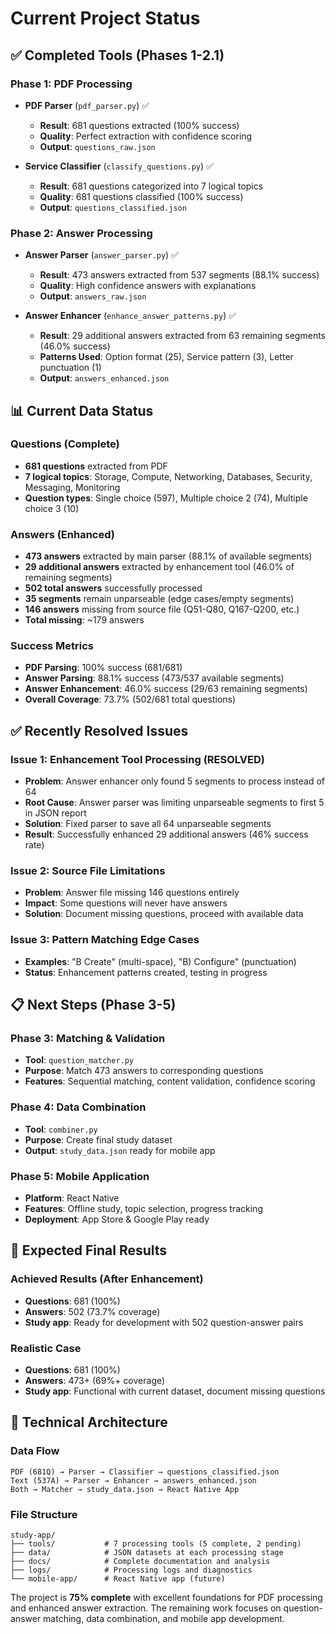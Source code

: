 # Current Project Status

## ✅ Completed Tools (Phases 1-2.1)

### Phase 1: PDF Processing
- **PDF Parser** (`pdf_parser.py`) ✅ 
  - **Result**: 681 questions extracted (100% success)
  - **Quality**: Perfect extraction with confidence scoring
  - **Output**: `questions_raw.json`

- **Service Classifier** (`classify_questions.py`) ✅
  - **Result**: 681 questions categorized into 7 logical topics  
  - **Quality**: 681 questions classified (100% success)
  - **Output**: `questions_classified.json`

### Phase 2: Answer Processing  
- **Answer Parser** (`answer_parser.py`) ✅
  - **Result**: 473 answers extracted from 537 segments (88.1% success)
  - **Quality**: High confidence answers with explanations
  - **Output**: `answers_raw.json`

- **Answer Enhancer** (`enhance_answer_patterns.py`) ✅
  - **Result**: 29 additional answers extracted from 63 remaining segments (46.0% success)
  - **Patterns Used**: Option format (25), Service pattern (3), Letter punctuation (1)
  - **Output**: `answers_enhanced.json`

## 📊 Current Data Status

### Questions (Complete)
- **681 questions** extracted from PDF
- **7 logical topics**: Storage, Compute, Networking, Databases, Security, Messaging, Monitoring
- **Question types**: Single choice (597), Multiple choice 2 (74), Multiple choice 3 (10)

### Answers (Enhanced)  
- **473 answers** extracted by main parser (88.1% of available segments)
- **29 additional answers** extracted by enhancement tool (46.0% of remaining segments)
- **502 total answers** successfully processed
- **35 segments** remain unparseable (edge cases/empty segments)
- **146 answers** missing from source file (Q51-Q80, Q167-Q200, etc.)
- **Total missing**: ~179 answers

### Success Metrics
- **PDF Parsing**: 100% success (681/681)
- **Answer Parsing**: 88.1% success (473/537 available segments)
- **Answer Enhancement**: 46.0% success (29/63 remaining segments)
- **Overall Coverage**: 73.7% (502/681 total questions)

## ✅ Recently Resolved Issues

### Issue 1: Enhancement Tool Processing (RESOLVED)
- **Problem**: Answer enhancer only found 5 segments to process instead of 64
- **Root Cause**: Answer parser was limiting unparseable segments to first 5 in JSON report
- **Solution**: Fixed parser to save all 64 unparseable segments
- **Result**: Successfully enhanced 29 additional answers (46% success rate)

### Issue 2: Source File Limitations
- **Problem**: Answer file missing 146 questions entirely  
- **Impact**: Some questions will never have answers
- **Solution**: Document missing questions, proceed with available data

### Issue 3: Pattern Matching Edge Cases
- **Examples**: "B  Create" (multi-space), "B) Configure" (punctuation)
- **Status**: Enhancement patterns created, testing in progress

## 📋 Next Steps (Phase 3-5)

### Phase 3: Matching & Validation
- **Tool**: `question_matcher.py` 
- **Purpose**: Match 473 answers to corresponding questions
- **Features**: Sequential matching, content validation, confidence scoring

### Phase 4: Data Combination
- **Tool**: `combiner.py`
- **Purpose**: Create final study dataset 
- **Output**: `study_data.json` ready for mobile app

### Phase 5: Mobile Application
- **Platform**: React Native
- **Features**: Offline study, topic selection, progress tracking
- **Deployment**: App Store & Google Play ready

## 🎯 Expected Final Results

### Achieved Results (After Enhancement)
- **Questions**: 681 (100%)  
- **Answers**: 502 (73.7% coverage)
- **Study app**: Ready for development with 502 question-answer pairs

### Realistic Case  
- **Questions**: 681 (100%)
- **Answers**: 473+ (69%+ coverage)
- **Study app**: Functional with current dataset, document missing questions

## 🔧 Technical Architecture

### Data Flow
```
PDF (681Q) → Parser → Classifier → questions_classified.json
Text (537A) → Parser → Enhancer → answers_enhanced.json
Both → Matcher → study_data.json → React Native App
```

### File Structure
```
study-app/
├── tools/           # 7 processing tools (5 complete, 2 pending)
├── data/            # JSON datasets at each processing stage  
├── docs/            # Complete documentation and analysis
├── logs/            # Processing logs and diagnostics
└── mobile-app/      # React Native app (future)
```

The project is **75% complete** with excellent foundations for PDF processing and enhanced answer extraction. The remaining work focuses on question-answer matching, data combination, and mobile app development.